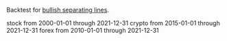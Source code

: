 Backtest for [bullish separating lines](https://analyzingalpha.com/bullish-separating-lines-candlestick-pattern).

stock from 2000-01-01 through 2021-12-31
crypto from 2015-01-01 through 2021-12-31
forex from 2010-01-01 through 2021-12-31